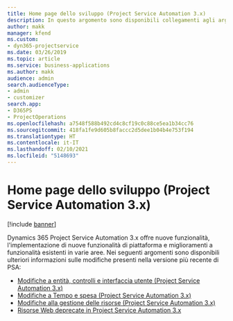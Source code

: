 ```yaml
---
title: Home page dello sviluppo (Project Service Automation 3.x)
description: In questo argomento sono disponibili collegamenti agli argomenti che forniscono informazioni sullo sviluppo per Dynamics 365 Project Service Automation (PSA) versione 3.x.
author: makk
manager: kfend
ms.custom:
- dyn365-projectservice
ms.date: 03/26/2019
ms.topic: article
ms.service: business-applications
ms.author: makk
audience: admin
search.audienceType:
- admin
- customizer
search.app:
- D365PS
- ProjectOperations
ms.openlocfilehash: a7548f588b492cd4c8cf19c0c88ce5ea1b34cc76
ms.sourcegitcommit: 418fa1fe9d605b8faccc2d5dee1b04b4e753f194
ms.translationtype: HT
ms.contentlocale: it-IT
ms.lasthandoff: 02/10/2021
ms.locfileid: "5148693"
---
```

# <a name="development-home-page-project-service-automation-3x"></a>Home page dello sviluppo (Project Service Automation 3.x)

[!include [banner](../../includes/psa-now-project-operations.md)]

Dynamics 365 Project Service Automation 3.x offre nuove funzionalità, l'implementazione di nuove funzionalità di piattaforma e miglioramenti a funzionalità esistenti in varie aree. Nei seguenti argomenti sono disponibili ulteriori informazioni sulle modifiche presenti nella versione più recente di PSA:

- [Modifiche a entità, controlli e interfaccia utente (Project Service Automation 3.x)](../developer-guides/entity-changes-v3.x.md)
- [Modifiche a Tempo e spesa (Project Service Automation 3.x)](../developer-guides/time-expense-changes-v3.x.md)
- [Modifiche alla gestione delle risorse (Project Service Automation 3.x)](../developer-guides/resource-management-changes-v3.x.md)
- [Risorse Web deprecate in Project Service Automation 3.x](../developer-guides/web-resources-deprecated-v3.x.md)
